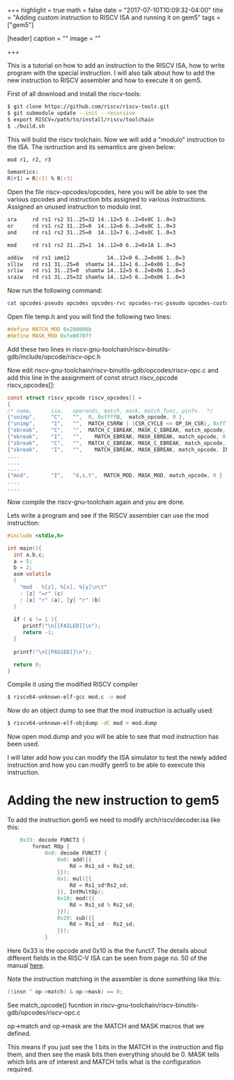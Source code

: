 +++
highlight = true
math = false
date = "2017-07-10T10:09:32-04:00"
title = "Adding custom instruction to RISCV ISA and running it on gem5"
tags = ["gem5"]

[header]
  caption = ""
  image = ""

+++

This is a tutorial on how to add an instruction to the RISCV ISA, how to write program with the special instruction. I will also talk about how to add the new instruction to RISCV assembler and how to execute it on gem5.


<!--more-->

First of all download and install the riscv-tools:

```bash
$ git clone https://github.com/riscv/riscv-tools.git
$ git submodule update --init --recursive
$ export RISCV=/path/to/install/riscv/toolchain
$ ./build.sh
```
This will build the riscv toolchain. Now we will add a "modulo" instruction to the ISA. The isntruction and its semantics are given below:

```bash
mod r1, r2, r3

Semantics:
R[r1] = R[r2] % R[r3]
```
Open the file riscv-opcodes/opcodes, here you will be able to see the various opcodes and instruction bits assigned to various instructions. Assigned an unused instruction to modulo inst. 

```bash
sra     rd rs1 rs2 31..25=32 14..12=5 6..2=0x0C 1..0=3
or      rd rs1 rs2 31..25=0  14..12=6 6..2=0x0C 1..0=3
and     rd rs1 rs2 31..25=0  14..12=7 6..2=0x0C 1..0=3

mod     rd rs1 rs2 31..25=1  14..12=0 6..2=0x1A 1..0=3

addiw   rd rs1 imm12            14..12=0 6..2=0x06 1..0=3
slliw   rd rs1 31..25=0  shamtw 14..12=1 6..2=0x06 1..0=3
srliw   rd rs1 31..25=0  shamtw 14..12=5 6..2=0x06 1..0=3
sraiw   rd rs1 31..25=32 shamtw 14..12=5 6..2=0x06 1..0=3
```

Now run the following command:

```bash
cat opcodes-pseudo opcodes opcodes-rvc opcodes-rvc-pseudo opcodes-custom | ./parse-opcodes -c > ~/temp.h
```
Open file temp.h and you will find the following two lines:

```C
#define MATCH_MOD 0x200006b                                                    
#define MASK_MOD 0xfe00707f
```
Add these two lines in riscv-gnu-toolchain/riscv-binutils-gdb/include/opcode/riscv-opc.h

Now edit riscv-gnu-toolchain/riscv-binutils-gdb/opcodes/riscv-opc.c and add this line in the assignment of const struct riscv\_opcode riscv\_opcodes[]:

```C
const struct riscv_opcode riscv_opcodes[] =                                     
{                                                                               
/* name,      isa,   operands, match, mask, match_func, pinfo.  */              
{"unimp",     "C",   "",  0, 0xffffU,  match_opcode, 0 },                       
{"unimp",     "I",   "",  MATCH_CSRRW | (CSR_CYCLE << OP_SH_CSR), 0xffffffffU,  match_opcode, 0 }, /* csrw cycle, x0 */
{"ebreak",    "C",   "",  MATCH_C_EBREAK, MASK_C_EBREAK, match_opcode, INSN_ALIAS },
{"ebreak",    "I",   "",    MATCH_EBREAK, MASK_EBREAK, match_opcode, 0 },          
{"sbreak",    "C",   "",  MATCH_C_EBREAK, MASK_C_EBREAK, match_opcode, INSN_ALIAS },
{"sbreak",    "I",   "",    MATCH_EBREAK, MASK_EBREAK, match_opcode, INSN_ALIAS },
....
....
....
{"mod",       "I",   "d,s,t",  MATCH_MOD, MASK_MOD, match_opcode, 0 }
....
....
```

Now compile the riscv-gnu-toolchain again and you are done.

Lets write a program and see if the RISCV assembler can use the mod instruction:

```C
#include <stdio,h>

int main(){
  int a,b,c;
  a = 5;
  b = 2;
  asm volatile
  (
    "mod   %[z], %[x], %[y]\n\t"
    : [z] "=r" (c)
    : [x] "r" (a), [y] "r" (b)
  )  
 
  if ( c != 1 ){
     printf("\n[[FAILED]]\n");
     return -1;
  }
  
  printf("\n[[PASSED]]\n");

  return 0;
}
```

Compile it using the modified RISCV compiler

```bash
$ riscv64-unknown-elf-gcc mod.c -o mod
```
Now do an object dump to see that the mod instruction is actually used:

```bash
$ riscv64-unknown-elf-objdump -dC mod > mod.dump
```

Now open mod.dump and you will be able to see that mod instruction has been used.

I will later add how you can modify the ISA simulator to test the newly added instruction and how you can modify gem5 to be able to exexcute this instruction.

# Adding the new instruction to gem5

To add the instruction gem5 we need to modify arch/riscv/decoder.isa like this:

```C
    0x33: decode FUNCT3 {
        format ROp {
            0x0: decode FUNCT7 {
                0x0: add({{
                    Rd = Rs1_sd + Rs2_sd;
                }});
                0x1: mul({{
                    Rd = Rs1_sd*Rs2_sd;
                }}, IntMultOp);
                0x10: mod({{
                    Rd = Rs1_sd % Rs2_sd;
                }});
                0x20: sub({{
                    Rd = Rs1_sd - Rs2_sd;
                }});
            }
```

Here 0x33 is the opcode and 0x10 is the the funct7. The details about different fields in the RISC-V ISA can be seen from page no. 50 of the manual [here](https://www2.eecs.berkeley.edu/Pubs/TechRpts/2014/EECS-2014-54.pdf).

Note the instruction matching in the assembler is done something like this:

```C
((insn ^ op->match) & op->mask) == 0;
```
See match_opcode() fucntion in riscv-gnu-toolchain/riscv-binutils-gdb/opcodes/riscv-opc.c 

op->match and op->mask are the MATCH and MASK macros that we defined.  

This means if you just see the 1 bits in the MATCH in the instruction and flip them,
and then see the mask bits then everything should be 0. MASK tells which bits are
of interest and MATCH tells what is the configuration required.
